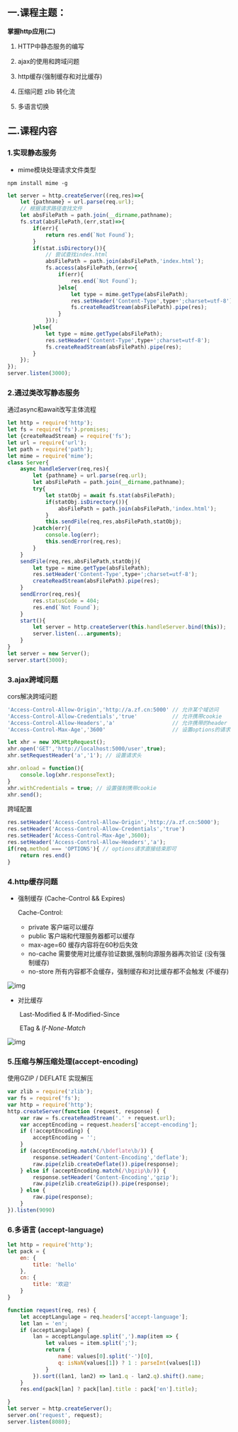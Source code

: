## 一.课程主题：

**掌握http应用(二)**

1) HTTP中静态服务的编写

2) ajax的使用和跨域问题

3) http缓存(强制缓存和对比缓存)

4) 压缩问题 zlib 转化流

5) 多语言切换

## 二.课程内容

### 1.实现静态服务

- mime模块处理请求文件类型

```
npm install mime -g
```

```javascript
let server = http.createServer((req,res)=>{
    let {pathname} = url.parse(req.url);
    // 根据请求路径查找文件 
    let absFilePath = path.join(__dirname,pathname);
    fs.stat(absFilePath,(err,stat)=>{
        if(err){
            return res.end(`Not Found`);
        }
        if(stat.isDirectory()){ 
            // 尝试查找index.html
            absFilePath = path.join(absFilePath,'index.html');
            fs.access(absFilePath,(err=>{
                if(err){
                    res.end(`Not Found`);
                }else{
                    let type = mime.getType(absFilePath);   
                    res.setHeader('Content-Type',type+';charset=utf-8');
                    fs.createReadStream(absFilePath).pipe(res);
                }
            }));
        }else{  
            let type = mime.getType(absFilePath);   
            res.setHeader('Content-Type',type+';charset=utf-8');
            fs.createReadStream(absFilePath).pipe(res);
        }
    });
});
server.listen(3000);
```



### 2.通过类改写静态服务

通过async和await改写主体流程

```javascript
let http = require('http');
let fs = require('fs').promises;
let {createReadStream} = require('fs');
let url = require('url');
let path = require('path');
let mime = require('mime');
class Server{
    async handleServer(req,res){
        let {pathname} = url.parse(req.url);
        let absFilePath = path.join(__dirname,pathname);
        try{
            let statObj = await fs.stat(absFilePath);
            if(statObj.isDirectory()){
                absFilePath = path.join(absFilePath,'index.html');
            }
            this.sendFile(req,res,absFilePath,statObj);
        }catch(err){
            console.log(err);
            this.sendError(req,res);            
        }
    }
    sendFile(req,res,absFilePath,statObj){
        let type = mime.getType(absFilePath);   
        res.setHeader('Content-Type',type+';charset=utf-8');
        createReadStream(absFilePath).pipe(res);
    }
    sendError(req,res){
        res.statusCode = 404;
        res.end(`Not Found`);
    }
    start(){
        let server = http.createServer(this.handleServer.bind(this));
        server.listen(...arguments);
    }
}
let server = new Server();
server.start(3000);
```



### 3.ajax跨域问题

cors解决跨域问题

```javascript
'Access-Control-Allow-Origin','http://a.zf.cn:5000' // 允许某个域访问
'Access-Control-Allow-Credentials','true'           // 允许携带cookie
'Access-Control-Allow-Headers','a'                  // 允许携带的header
'Access-Control-Max-Age','3600'                     // 设置options的请求发送时长
```



```javascript
let xhr = new XMLHttpRequest();
xhr.open('GET','http://localhost:5000/user',true);
xhr.setRequestHeader('a','1'); // 设置请求头

xhr.onload = function(){ 
	console.log(xhr.responseText); 
}
xhr.withCredentials = true; // 设置强制携带cookie
xhr.send();
```



跨域配置

```javascript
res.setHeader('Access-Control-Allow-Origin','http://a.zf.cn:5000');
res.setHeader('Access-Control-Allow-Credentials','true')
res.setHeader('Access-Control-Max-Age',3600);
res.setHeader('Access-Control-Allow-Headers','a');
if(req.method === 'OPTIONS'){ // options请求直接结束即可
	return res.end()
}
```



### 4.http缓存问题

- 强制缓存 (Cache-Control && Expires)

  Cache-Control:

  - private 客户端可以缓存
  - public 客户端和代理服务器都可以缓存
  - max-age=60 缓存内容将在60秒后失效
  - no-cache 需要使用对比缓存验证数据,强制向源服务器再次验证  (没有强制缓存)
  - no-store 所有内容都不会缓存，强制缓存和对比缓存都不会触发 (不缓存)

![img](http://img.zhufengpeixun.cn/cache2.png)

- 对比缓存 

  ​	Last-Modified & If-Modified-Since

  ​    ETag & *If-None-Match*

![img](http://img.zhufengpeixun.cn/cache4.png)

### 5.压缩与解压缩处理(accept-encoding)

使用GZIP / DEFLATE 实现解压

```javascript
var zlib = require('zlib');
var fs = require('fs');
var http = require('http');
http.createServer(function (request, response) {
    var raw = fs.createReadStream('.' + request.url);
    var acceptEncoding = request.headers['accept-encoding'];
    if (!acceptEncoding) {
        acceptEncoding = '';
    }
    if (acceptEncoding.match(/\bdeflate\b/)) {
        response.setHeader('Content-Encoding','deflate');
        raw.pipe(zlib.createDeflate()).pipe(response);
    } else if (acceptEncoding.match(/\bgzip\b/)) {
        response.setHeader('Content-Encoding','gzip');
        raw.pipe(zlib.createGzip()).pipe(response);
    } else {
        raw.pipe(response);
    }
}).listen(9090)
```

### 6.多语言 (accept-language)

```javascript
let http = require('http');
let pack = {
    en: {
        title: 'hello'
    },
    cn: {
        title: '欢迎'
    }
}

function request(req, res) {
    let acceptLangulage = req.headers['accept-language'];
    let lan = 'en';
    if (acceptLangulage) {
        lan = acceptLangulage.split(',').map(item => {
            let values = item.split(';');
            return {
                name: values[0].split('-')[0],
                q: isNaN(values[1]) ? 1 : parseInt(values[1])
            }
        }).sort((lan1, lan2) => lan1.q - lan2.q).shift().name;
    }
    res.end(pack[lan] ? pack[lan].title : pack['en'].title);

}
let server = http.createServer();
server.on('request', request);
server.listen(8080);
```

